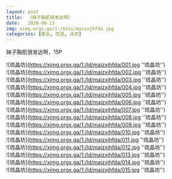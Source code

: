 ```yaml
---
layout: post
title:  《妹子胸肌很发达啊》
date:   2020-08-13
img: ximg.orgx.ga/1:/mini/maizxjhfda.jpg
categories: [美女, 性感, 泳衣]
---
```


妹子胸肌很发达啊，15P

![琉晶坊](https://ximg.orgx.ga/1:/ld/maizxjhfda/001.jpg ''琉晶坊'') <br>
![琉晶坊](https://ximg.orgx.ga/1:/ld/maizxjhfda/002.jpg ''琉晶坊'') <br>
![琉晶坊](https://ximg.orgx.ga/1:/ld/maizxjhfda/003.jpg ''琉晶坊'') <br>
![琉晶坊](https://ximg.orgx.ga/1:/ld/maizxjhfda/004.jpg ''琉晶坊'') <br>
![琉晶坊](https://ximg.orgx.ga/1:/ld/maizxjhfda/005.jpg ''琉晶坊'') <br>
![琉晶坊](https://ximg.orgx.ga/1:/ld/maizxjhfda/006.jpg ''琉晶坊'') <br>
![琉晶坊](https://ximg.orgx.ga/1:/ld/maizxjhfda/007.jpg ''琉晶坊'') <br>
![琉晶坊](https://ximg.orgx.ga/1:/ld/maizxjhfda/008.jpg ''琉晶坊'') <br>
![琉晶坊](https://ximg.orgx.ga/1:/ld/maizxjhfda/009.jpg ''琉晶坊'') <br>
![琉晶坊](https://ximg.orgx.ga/1:/ld/maizxjhfda/010.jpg ''琉晶坊'') <br>
![琉晶坊](https://ximg.orgx.ga/1:/ld/maizxjhfda/011.jpg ''琉晶坊'') <br>
![琉晶坊](https://ximg.orgx.ga/1:/ld/maizxjhfda/012.jpg ''琉晶坊'') <br>
![琉晶坊](https://ximg.orgx.ga/1:/ld/maizxjhfda/013.jpg ''琉晶坊'') <br>
![琉晶坊](https://ximg.orgx.ga/1:/ld/maizxjhfda/014.jpg ''琉晶坊'') <br>
![琉晶坊](https://ximg.orgx.ga/1:/ld/maizxjhfda/015.jpg ''琉晶坊'') <br>
